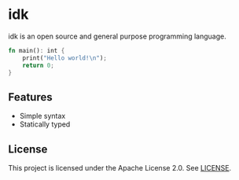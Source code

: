 # idk

idk is an open source and general purpose programming language. 

```rust
fn main(): int {
    print("Hello world!\n");
    return 0;
}
```

## Features

- Simple syntax
- Statically typed

## License 
This project is licensed under the Apache License 2.0. See
[LICENSE](LICENSE).
